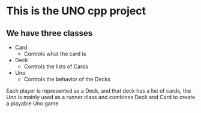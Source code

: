 # This is the UNO cpp project


## We have three classes
- Card
  - Controls what the card is
- Deck
  - Controls the lists of Cards
- Uno
  - Controls the behavior of the Decks


Each player is represented as a Deck, and that deck has a list of cards, the Uno is mainly
used as a runner class and combines Deck and Card to create a playable Uno game

